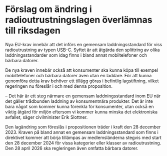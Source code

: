 # Förslag om ändring i radioutrustningslagen överlämnas till riksdagen

Nya EU-krav innebär att det införs en gemensam laddningsstandard för viss radioutrustning av typen USB-C. Syftet är att åtgärda den splittring av olika laddnings­standarder som idag finns i bland annat mobiltelefoner och bärbara datorer.

De nya kraven innebär också att konsumenter ska kunna köpa till exempel mobiltelefoner och bärbara datorer även utan en laddare. För att kunna genomföra detta krav behöver ett tillägg göras i befintlig lagstiftning, vilket regeringen nu föreslår i och med denna proposition.

– Det här är ett steg närmare en gemensam laddningsstandard inom EU när det gäller trådbunden laddning av konsumentnära produkter. Det är inte bara något som kommer kunna förenkla för konsumenter, utan också en viktig åtgärd för miljön eftersom vi kommer kunna minska det elektroniska avfallet, säger civilminister Erik Slottner.

Den lagändring som föreslås i propositionen träder i kraft den 28 december 2023. Kraven på bland annat en gemensam laddningsstandard som finns i direktivet kommer att börja tillämpas av medlemsländerna stegvis med start den 28 december 2024 för vissa kategorier eller klasser av radioutrustning. Den 28 april 2026 ska regleringen även omfatta bärbara datorer.
